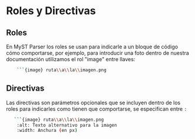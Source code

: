 # Roles y Directivas

## Roles
En MyST Parser los roles se usan para indicarle a un bloque de código cómo comportarse, por ejemplo, para introducir una foto dentro de nuestra documentación utilizamos el rol "image" entre llaves:
```bash
    ```{image} ruta\\a\\la\\imagen.png
```

## Directivas
Las directivas son parámetros opcionales que se incluyen dentro de los roles para indicarles como tienen que comportarse, se especifican entre `:`

```bash
   ```{image} ruta\\a\\la\\imagen.png
    :alt: Texto alternativo para la imagen
    :width: Anchura (en px)
```
